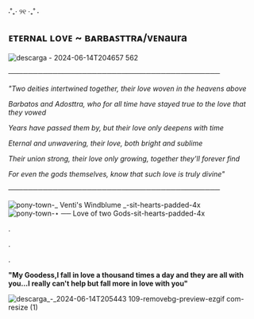 ⋅˚₊‧ ୨୧ ‧₊˚ ⋅

ᴇᴛᴇʀɴᴀʟ ʟᴏᴠᴇ ~ ʙᴀʀʙᴀꜱᴛᴛʀᴀ/ᴠᴇɴaura
-

![descarga - 2024-06-14T204657 562](https://github.com/LoveOfTwoGods/LoveOfTwoGods/assets/154030415/ddf9100c-2640-4369-b43c-d40dcdc61cc4)


───────────────────────────────────────────  

*"Two deities intertwined together, their love woven in the heavens above*

*Barbatos and Adosttra, who for all time have stayed true to the love that they vowed*

*Years have passed them by, but their love only deepens with time*

*Eternal and unwavering, their love, both bright and sublime*

*Their union strong, their love only growing, together they'll forever find*

*For even the gods themselves, know that such love is truly divine"*

───────────────────────────────────────────  

![pony-town-_ Venti's Windblume _-sit-hearts-padded-4x](https://github.com/LoveOfTwoGods/LoveOfTwoGods/assets/154030415/809566a1-8491-42f6-8d75-01cfe62fbeef)![pony-town-⋆ ── Love of two Gods-sit-hearts-padded-4x](https://github.com/LoveOfTwoGods/LoveOfTwoGods/assets/154030415/ae7d804e-8a7b-4fb7-a021-4a039edf5237)

.

.

.

**"My Goodess,I fall in love a thousand times a day and they are all with you...I really can't help but fall more in love with you"**


![descarga_-_2024-06-14T205443 109-removebg-preview-ezgif com-resize (1)](https://github.com/LoveOfTwoGods/LoveOfTwoGods/assets/154030415/b363d123-17b4-4147-b686-55f03e349f17)




